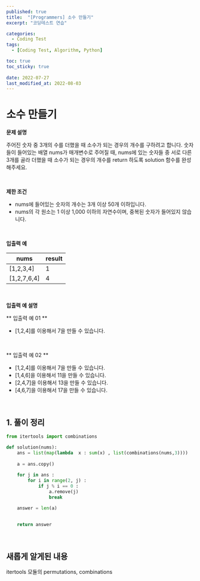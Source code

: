 ```yaml
---
published: true
title:  "[Programmers] 소수 만들기"
excerpt: "코딩테스트 연습"

categories:
  - Coding Test
tags:
  - [Coding Test, Algorithm, Python]

toc: true
toc_sticky: true
 
date: 2022-07-27
last_modified_at: 2022-08-03
---
```



# 소수 만들기

**문제 설명**

주어진 숫자 중 3개의 수를 더했을 때 소수가 되는 경우의 개수를 구하려고 합니다. 
숫자들이 들어있는 배열 nums가 매개변수로 주어질 때, nums에 있는 숫자들 중 서로 다른 3개를 골라 더했을 때 소수가 되는 경우의 개수를 return 하도록 solution 함수를 완성해주세요.

<br>

**제한 조건**

- nums에 들어있는 숫자의 개수는 3개 이상 50개 이하입니다.
- nums의 각 원소는 1 이상 1,000 이하의 자연수이며, 중복된 숫자가 들어있지 않습니다.


<br>

**입출력 예**

|nums | result |
|---|---|
|[1,2,3,4] | 1 |
|[1,2,7,6,4] | 4 |



<br>

**입출력 예 설명**

** 입출력 예 01 **
- [1,2,4]를 이용해서 7을 만들 수 있습니다.

<br>

** 입출력 예 02 **
- [1,2,4]를 이용해서 7을 만들 수 있습니다.
- [1,4,6]을 이용해서 11을 만들 수 있습니다.
- [2,4,7]을 이용해서 13을 만들 수 있습니다.
- [4,6,7]을 이용해서 17을 만들 수 있습니다.


<br>

## 1. 풀이 정리

```python
from itertools import combinations

def solution(nums):
    ans = list(map(lambda  x : sum(x) , list(combinations(nums,3))))
    
    a = ans.copy()
    
    for j in ans :
        for i in range(2, j) :
            if j % i == 0 :
                a.remove(j)
                break

    answer = len(a)
    
    
    return answer
```


<br>

## 새롭게 알게된 내용

itertools 모듈의 permutations, combinations
